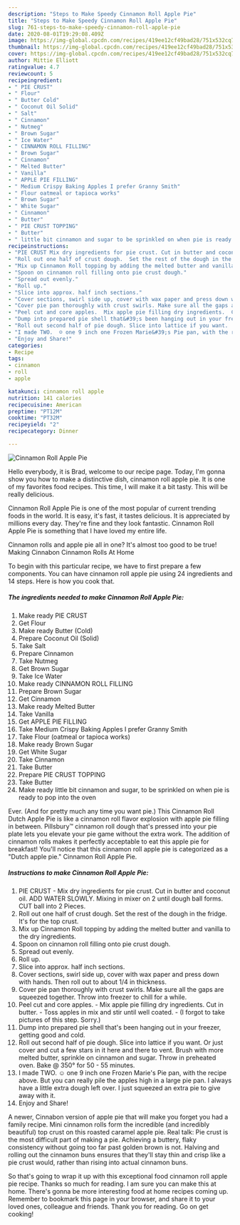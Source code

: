 ```yaml
---
description: "Steps to Make Speedy Cinnamon Roll Apple Pie"
title: "Steps to Make Speedy Cinnamon Roll Apple Pie"
slug: 761-steps-to-make-speedy-cinnamon-roll-apple-pie
date: 2020-08-01T19:29:08.409Z
image: https://img-global.cpcdn.com/recipes/419ee12cf49bad28/751x532cq70/cinnamon-roll-apple-pie-recipe-main-photo.jpg
thumbnail: https://img-global.cpcdn.com/recipes/419ee12cf49bad28/751x532cq70/cinnamon-roll-apple-pie-recipe-main-photo.jpg
cover: https://img-global.cpcdn.com/recipes/419ee12cf49bad28/751x532cq70/cinnamon-roll-apple-pie-recipe-main-photo.jpg
author: Mittie Elliott
ratingvalue: 4.7
reviewcount: 5
recipeingredient:
- " PIE CRUST"
- " Flour"
- " Butter Cold"
- " Coconut Oil Solid"
- " Salt"
- " Cinnamon"
- " Nutmeg"
- " Brown Sugar"
- " Ice Water"
- " CINNAMON ROLL FILLING"
- " Brown Sugar"
- " Cinnamon"
- " Melted Butter"
- " Vanilla"
- " APPLE PIE FILLING"
- " Medium Crispy Baking Apples I prefer Granny Smith"
- " Flour oatmeal or tapioca works"
- " Brown Sugar"
- " White Sugar"
- " Cinnamon"
- " Butter"
- " PIE CRUST TOPPING"
- " Butter"
- " little bit cinnamon and sugar to be sprinkled on when pie is ready to pop into the oven"
recipeinstructions:
- "PIE CRUST Mix dry ingredients for pie crust. Cut in butter and coconut oil.  ADD WATER SLOWLY. Mixing in mixer on 2 until dough ball forms. CUT ball into 2 Pieces."
- "Roll out one half of crust dough.  Set the rest of the dough in the fridge. It&#39;s for the top crust."
- "Mix up Cinnamon Roll topping by adding the melted butter and vanilla to the dry ingredients."
- "Spoon on cinnamon roll filling onto pie crust dough."
- "Spread out evenly."
- "Roll up."
- "Slice into approx. half inch sections."
- "Cover sections, swirl side up, cover with wax paper and press down with hands. Then roll out to about 1/4 in thickness."
- "Cover pie pan thoroughly with crust swirls. Make sure all the gaps are squeezed together. Throw into freezer to chill for a while."
- "Peel cut and core apples.  Mix apple pie filling dry ingredients.  Cut in butter.  Toss apples in mix and stir until well coated.  (I forgot to take pictures of this step.  Sorry.)"
- "Dump into prepared pie shell that&#39;s been hanging out in your freezer, getting good and cold."
- "Roll out second half of pie dough. Slice into lattice if you want.  Or just cover and cut a few stars in it here and there to vent. Brush with more melted butter,  sprinkle on cinnamon and sugar. Throw in preheated oven. Bake @ 350° for 50 - 55 minutes."
- "I made TWO.  ☺ one 9 inch one Frozen Marie&#39;s Pie pan, with the recipe above. But you can really pile the apples high in a large pie pan.  I always have a little extra dough left over.  I just squeezed an extra pie to give away with it."
- "Enjoy and Share!"
categories:
- Recipe
tags:
- cinnamon
- roll
- apple

katakunci: cinnamon roll apple 
nutrition: 141 calories
recipecuisine: American
preptime: "PT12M"
cooktime: "PT32M"
recipeyield: "2"
recipecategory: Dinner

---
```



![Cinnamon Roll Apple Pie](https://img-global.cpcdn.com/recipes/419ee12cf49bad28/751x532cq70/cinnamon-roll-apple-pie-recipe-main-photo.jpg)

Hello everybody, it is Brad, welcome to our recipe page. Today, I'm gonna show you how to make a distinctive dish, cinnamon roll apple pie. It is one of my favorites food recipes. This time, I will make it a bit tasty. This will be really delicious.

Cinnamon Roll Apple Pie is one of the most popular of current trending foods in the world. It is easy, it's fast, it tastes delicious. It is appreciated by millions every day. They're fine and they look fantastic. Cinnamon Roll Apple Pie is something that I have loved my entire life.

Cinnamon rolls and apple pie all in one? It&#39;s almost too good to be true! Making Cinnabon Cinnamon Rolls At Home


To begin with this particular recipe, we have to first prepare a few components. You can have cinnamon roll apple pie using 24 ingredients and 14 steps. Here is how you cook that.

##### The ingredients needed to make Cinnamon Roll Apple Pie:

1. Make ready  PIE CRUST
1. Get  Flour
1. Make ready  Butter (Cold)
1. Prepare  Coconut Oil (Solid)
1. Take  Salt
1. Prepare  Cinnamon
1. Take  Nutmeg
1. Get  Brown Sugar
1. Take  Ice Water
1. Make ready  CINNAMON ROLL FILLING
1. Prepare  Brown Sugar
1. Get  Cinnamon
1. Make ready  Melted Butter
1. Take  Vanilla
1. Get  APPLE PIE FILLING
1. Take  Medium Crispy Baking Apples I prefer Granny Smith
1. Take  Flour (oatmeal or tapioca works)
1. Make ready  Brown Sugar
1. Get  White Sugar
1. Take  Cinnamon
1. Take  Butter
1. Prepare  PIE CRUST TOPPING
1. Take  Butter
1. Make ready  little bit cinnamon and sugar, to be sprinkled on when pie is ready to pop into the oven


Ever. (And for pretty much any time you want pie.) This Cinnamon Roll Dutch Apple Pie is like a cinnamon roll flavor explosion with apple pie filling in between. Pillsbury™ cinnamon roll dough that&#39;s pressed into your pie plate lets you elevate your pie game without the extra work. The addition of cinnamon rolls makes it perfectly acceptable to eat this apple pie for breakfast! You&#39;ll notice that this cinnamon roll apple pie is categorized as a &#34;Dutch apple pie.&#34; Cinnamon Roll Apple Pie. 

##### Instructions to make Cinnamon Roll Apple Pie:

1. PIE CRUST - Mix dry ingredients for pie crust. Cut in butter and coconut oil.  ADD WATER SLOWLY. Mixing in mixer on 2 until dough ball forms. CUT ball into 2 Pieces.
1. Roll out one half of crust dough.  Set the rest of the dough in the fridge. It&#39;s for the top crust.
1. Mix up Cinnamon Roll topping by adding the melted butter and vanilla to the dry ingredients.
1. Spoon on cinnamon roll filling onto pie crust dough.
1. Spread out evenly.
1. Roll up.
1. Slice into approx. half inch sections.
1. Cover sections, swirl side up, cover with wax paper and press down with hands. Then roll out to about 1/4 in thickness.
1. Cover pie pan thoroughly with crust swirls. Make sure all the gaps are squeezed together. Throw into freezer to chill for a while.
1. Peel cut and core apples.  - Mix apple pie filling dry ingredients.  Cut in butter.  - Toss apples in mix and stir until well coated.  - (I forgot to take pictures of this step.  Sorry.)
1. Dump into prepared pie shell that&#39;s been hanging out in your freezer, getting good and cold.
1. Roll out second half of pie dough. Slice into lattice if you want.  Or just cover and cut a few stars in it here and there to vent. Brush with more melted butter,  sprinkle on cinnamon and sugar. Throw in preheated oven. Bake @ 350° for 50 - 55 minutes.
1. I made TWO.  ☺ one 9 inch one Frozen Marie&#39;s Pie pan, with the recipe above. But you can really pile the apples high in a large pie pan.  I always have a little extra dough left over.  I just squeezed an extra pie to give away with it.
1. Enjoy and Share!


A newer, Cinnabon version of apple pie that will make you forget you had a family recipe. Mini cinnamon rolls form the incredible (and incredibly beautiful) top crust on this roasted caramel apple pie. Real talk: Pie crust is the most difficult part of making a pie. Achieving a buttery, flaky consistency without going too far past golden brown is not. Halving and rolling out the cinnamon buns ensures that they&#39;ll stay thin and crisp like a pie crust would, rather than rising into actual cinnamon buns. 

So that's going to wrap it up with this exceptional food cinnamon roll apple pie recipe. Thanks so much for reading. I am sure you can make this at home. There's gonna be more interesting food at home recipes coming up. Remember to bookmark this page in your browser, and share it to your loved ones, colleague and friends. Thank you for reading. Go on get cooking!
